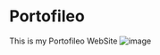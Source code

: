 # Portofileo
This is my Portofileo WebSite
![image](https://github.com/Searchlink123/Portofileo/assets/168647034/2e8d5526-83b6-4540-b80f-3ec95f5d9ab9)
